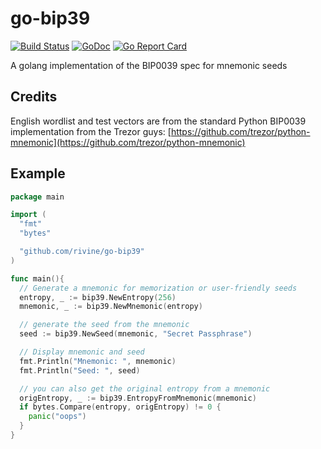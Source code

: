 # go-bip39

[![Build Status](https://travis-ci.org/rivine/go-bip39.svg?branch=master)](https://travis-ci.org/rivine/go-bip39) [![GoDoc](https://godoc.org/github.com/rivine/go-bip39?status.svg)](https://godoc.org/github.com/rivine/go-bip39) [![Go Report Card](https://goreportcard.com/badge/github.com/rivine/go-bip39)](https://goreportcard.com/report/github.com/rivine/go-bip39)

A golang implementation of the BIP0039 spec for mnemonic seeds


## Credits

English wordlist and test vectors are from the standard Python BIP0039 implementation
from the Trezor guys: [https://github.com/trezor/python-mnemonic](https://github.com/trezor/python-mnemonic)

## Example

```go
package main

import (
  "fmt"
  "bytes"

  "github.com/rivine/go-bip39"
)

func main(){
  // Generate a mnemonic for memorization or user-friendly seeds
  entropy, _ := bip39.NewEntropy(256)
  mnemonic, _ := bip39.NewMnemonic(entropy)

  // generate the seed from the mnemonic
  seed := bip39.NewSeed(mnemonic, "Secret Passphrase")

  // Display mnemonic and seed
  fmt.Println("Mnemonic: ", mnemonic)
  fmt.Println("Seed: ", seed)

  // you can also get the original entropy from a mnemonic
  origEntropy, _ := bip39.EntropyFromMnemonic(mnemonic)
  if bytes.Compare(entropy, origEntropy) != 0 {
    panic("oops")
  }
}
```
